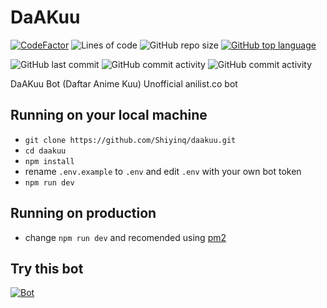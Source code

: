 # DaAKuu
[![CodeFactor](https://www.codefactor.io/repository/github/shiyinq/daakuu/badge)](https://www.codefactor.io/repository/github/shiyinq/daakuu)
![Lines of code](https://img.shields.io/tokei/lines/github/Shiyinq/daakuu)
![GitHub repo size](https://img.shields.io/github/repo-size/Shiyinq/daakuu)
[![GitHub top language](https://img.shields.io/github/languages/top/Shiyinq/daakuu)](https://github.com/Shiyinq/daakuu)

![GitHub last commit](https://img.shields.io/github/last-commit/Shiyinq/daakuu)
![GitHub commit activity](https://img.shields.io/github/commit-activity/w/Shiyinq/daakuu)
![GitHub commit activity](https://img.shields.io/github/commit-activity/m/Shiyinq/daakuu)

DaAKuu Bot (Daftar Anime Kuu) Unofficial anilist.co bot

## Running on your local machine
- ```git clone https://github.com/Shiyinq/daakuu.git```
- ```cd daakuu```
- ```npm install```
- rename ```.env.example``` to ```.env``` and edit ```.env``` with your own bot token
- ```npm run dev```

## Running on production
- change ```npm run dev``` and recomended using [pm2](https://pm2.keymetrics.io/)

## Try this bot
[![Bot](https://img.shields.io/badge/Telegram-2CA5E0?style=for-the-badge&logo=telegram&logoColor=white)](https://t.me/DaAKuuBot)
